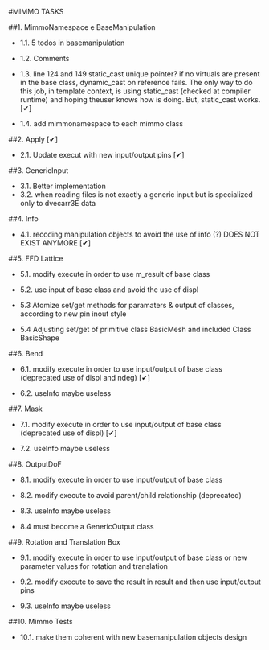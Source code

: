 #MIMMO TASKS

##1. MimmoNamespace e BaseManipulation

 - 1.1. 5 todos in basemanipulation

 - 1.2. Comments   

 - 1.3. line 124 and 149 static_cast unique pointer? if no virtuals are present in the base class, dynamic_cast on reference fails. The only way to do this job, 
   in template context, is using static_cast (checked at compiler runtime) and hoping theuser knows how is doing. But, static_cast works. [&#10004;]
		 

 - 1.4. add mimmonamespace to each mimmo class


##2. Apply  [&#10004;]

 - 2.1. Update execut with new input/output pins  [&#10004;]


##3. GenericInput

 - 3.1. Better implementation
 - 3.2. when reading files is not exactly a generic input but is specialized only to dvecarr3E data  


##4. Info

 - 4.1. recoding manipulation objects to avoid the use of info (?) DOES NOT EXIST ANYMORE [&#10004;]


##5. FFD Lattice

- 5.1. modify execute in order to use m_result of base class

- 5.2. use input of base class and avoid the use of displ

- 5.3 	Atomize set/get methods for paramaters & output of classes, according to new pin inout style

- 5.4  Adjusting set/get of primitive class BasicMesh and included Class BasicShape



##6. Bend

- 6.1. modify execute in order to use input/output of base class (deprecated use of displ and ndeg)  [&#10004;]

- 6.2. useInfo maybe useless


##7. Mask

- 7.1. modify execute in order to use input/output of base class (deprecated use of displ)  [&#10004;]

- 7.2. useInfo maybe useless


##8. OutputDoF

- 8.1. modify execute in order to use input/output of base class

- 8.2. modify execute to avoid parent/child relationship (deprecated)

- 8.3. useInfo maybe useless

- 8.4  must become a GenericOutput class


##9. Rotation and Translation Box

- 9.1. modify execute in order to use input/output of base class or new parameter values for rotation and translation

- 9.2. modify execute to save the result in result and then use input/output pins

- 9.3. useInfo maybe useless


##10. Mimmo Tests

- 10.1. make them coherent with new basemanipulation objects design



